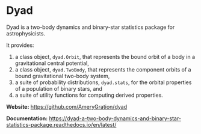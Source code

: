 # Dyad

Dyad is a two-body dynamics and binary-star statistics package for astrophysicists.

It provides:

1. a class object, `dyad.Orbit`, that represents the bound orbit of a body in a gravitational central potential,
2. a class object, `dyad.TwoBody`, that represents the component orbits of a bound gravitational two-body system,
3. a suite of probability distributions, `dyad.stats`, for the orbital properties of a population of binary stars, and
4. a suite of utility functions for computing derived properties.

**Website:** https://github.com/AmeryGration/dyad

**Documentation:** https://dyad-a-two-body-dynamics-and-binary-star-statistics-package.readthedocs.io/en/latest/
